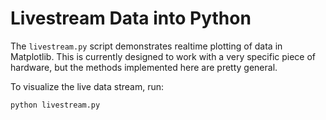 # Livestream Data into Python

The `livestream.py` script demonstrates realtime plotting of data in
Matplotlib. This is currently designed to work with a very specific piece of
hardware, but the methods implemented here are pretty general.

To visualize the live data stream, run:

```unix
python livestream.py
```

